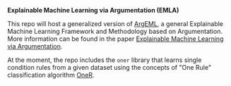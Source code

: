 **Explainable Machine Learning via Argumentation (EMLA)**

This repo will host a generalized version of [ArgEML](https://github.com/nicolepr/argeml), 
a general Explainable Machine Learning Framework and Methodology based on Argumentation. 
More information can be found in the paper [Explainable Machine Learning via Argumentation](https://link.springer.com/chapter/10.1007/978-3-031-44070-0_19).

At the moment, the repo includes the `oner` library that learns single condition rules from a given dataset using the concepts of 
"One Rule" classification algorithm [OneR](https://www.saedsayad.com/oner.htm).

